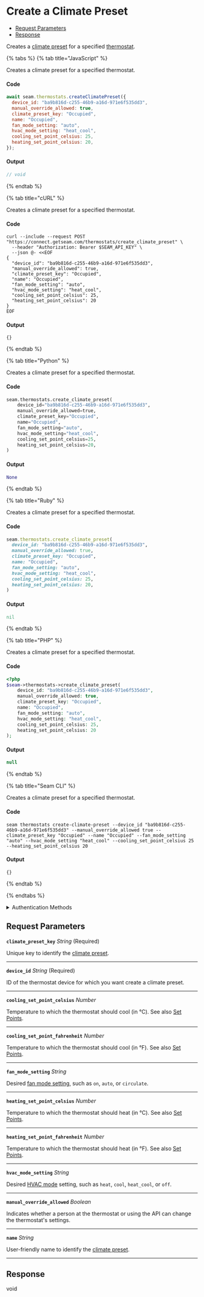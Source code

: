 # Create a Climate Preset

- [Request Parameters](#request-parameters)
- [Response](#response)

Creates a [climate preset](../../capability-guides/thermostats/creating-and-managing-climate-presets/README.md) for a specified [thermostat](https://docs.seam.co/latest/capability-guides/thermostats).


{% tabs %}
{% tab title="JavaScript" %}

Creates a climate preset for a specified thermostat.

#### Code

```javascript
await seam.thermostats.createClimatePreset({
  device_id: "ba9b816d-c255-46b9-a16d-971e6f535dd3",
  manual_override_allowed: true,
  climate_preset_key: "Occupied",
  name: "Occupied",
  fan_mode_setting: "auto",
  hvac_mode_setting: "heat_cool",
  cooling_set_point_celsius: 25,
  heating_set_point_celsius: 20,
});
```

#### Output

```javascript
// void
```
{% endtab %}

{% tab title="cURL" %}

Creates a climate preset for a specified thermostat.

#### Code

```curl
curl --include --request POST "https://connect.getseam.com/thermostats/create_climate_preset" \
  --header "Authorization: Bearer $SEAM_API_KEY" \
  --json @- <<EOF
{
  "device_id": "ba9b816d-c255-46b9-a16d-971e6f535dd3",
  "manual_override_allowed": true,
  "climate_preset_key": "Occupied",
  "name": "Occupied",
  "fan_mode_setting": "auto",
  "hvac_mode_setting": "heat_cool",
  "cooling_set_point_celsius": 25,
  "heating_set_point_celsius": 20
}
EOF
```

#### Output

```curl
{}
```
{% endtab %}

{% tab title="Python" %}

Creates a climate preset for a specified thermostat.

#### Code

```python
seam.thermostats.create_climate_preset(
    device_id="ba9b816d-c255-46b9-a16d-971e6f535dd3",
    manual_override_allowed=true,
    climate_preset_key="Occupied",
    name="Occupied",
    fan_mode_setting="auto",
    hvac_mode_setting="heat_cool",
    cooling_set_point_celsius=25,
    heating_set_point_celsius=20,
)
```

#### Output

```python
None
```
{% endtab %}

{% tab title="Ruby" %}

Creates a climate preset for a specified thermostat.

#### Code

```ruby
seam.thermostats.create_climate_preset(
  device_id: "ba9b816d-c255-46b9-a16d-971e6f535dd3",
  manual_override_allowed: true,
  climate_preset_key: "Occupied",
  name: "Occupied",
  fan_mode_setting: "auto",
  hvac_mode_setting: "heat_cool",
  cooling_set_point_celsius: 25,
  heating_set_point_celsius: 20,
)
```

#### Output

```ruby
nil
```
{% endtab %}

{% tab title="PHP" %}

Creates a climate preset for a specified thermostat.

#### Code

```php
<?php
$seam->thermostats->create_climate_preset(
    device_id: "ba9b816d-c255-46b9-a16d-971e6f535dd3",
    manual_override_allowed: true,
    climate_preset_key: "Occupied",
    name: "Occupied",
    fan_mode_setting: "auto",
    hvac_mode_setting: "heat_cool",
    cooling_set_point_celsius: 25,
    heating_set_point_celsius: 20
);
```

#### Output

```php
null
```
{% endtab %}

{% tab title="Seam CLI" %}

Creates a climate preset for a specified thermostat.

#### Code

```seam_cli
seam thermostats create-climate-preset --device_id "ba9b816d-c255-46b9-a16d-971e6f535dd3" --manual_override_allowed true --climate_preset_key "Occupied" --name "Occupied" --fan_mode_setting "auto" --hvac_mode_setting "heat_cool" --cooling_set_point_celsius 25 --heating_set_point_celsius 20
```

#### Output

```seam_cli
{}
```
{% endtab %}

{% endtabs %}


<details>

<summary>Authentication Methods</summary>

- API key
- Client session token
- Personal access token
  <br>Must also include the `seam-workspace` header in the request.

To learn more, see [Authentication](https://docs.seam.co/latest/api/authentication).
</details>

## Request Parameters

**`climate_preset_key`** *String* (Required)

Unique key to identify the [climate preset](../../capability-guides/thermostats/creating-and-managing-climate-presets/README.md).

---

**`device_id`** *String* (Required)

ID of the thermostat device for which you want create a climate preset.

---

**`cooling_set_point_celsius`** *Number*

Temperature to which the thermostat should cool (in °C). See also [Set Points](../../capability-guides/thermostats/understanding-thermostat-concepts/set-points.md).

---

**`cooling_set_point_fahrenheit`** *Number*

Temperature to which the thermostat should cool (in °F). See also [Set Points](../../capability-guides/thermostats/understanding-thermostat-concepts/set-points.md).

---

**`fan_mode_setting`** *String*

Desired [fan mode setting](https://docs.seam.co/latest/capability-guides/thermostats/configure-current-climate-settings#fan-mode-settings), such as `on`, `auto`, or `circulate`.

---

**`heating_set_point_celsius`** *Number*

Temperature to which the thermostat should heat (in °C). See also [Set Points](../../capability-guides/thermostats/understanding-thermostat-concepts/set-points.md).

---

**`heating_set_point_fahrenheit`** *Number*

Temperature to which the thermostat should heat (in °F). See also [Set Points](../../capability-guides/thermostats/understanding-thermostat-concepts/set-points.md).

---

**`hvac_mode_setting`** *String*

Desired [HVAC mode](../../capability-guides/thermostats/understanding-thermostat-concepts/hvac-mode.md) setting, such as `heat`, `cool`, `heat_cool`, or `off`.

---

**`manual_override_allowed`** *Boolean*

Indicates whether a person at the thermostat or using the API can change the thermostat's settings.

---

**`name`** *String*

User-friendly name to identify the [climate preset](../../capability-guides/thermostats/creating-and-managing-climate-presets/README.md).

---


## Response

void

